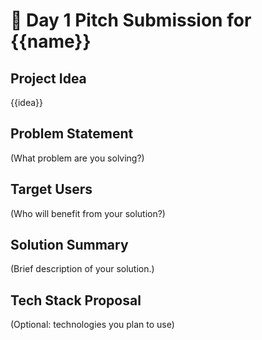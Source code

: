 # 🚀 Day 1 Pitch Submission for {{name}}

## Project Idea
{{idea}}

## Problem Statement
(What problem are you solving?)

## Target Users
(Who will benefit from your solution?)

## Solution Summary
(Brief description of your solution.)

## Tech Stack Proposal
(Optional: technologies you plan to use)
